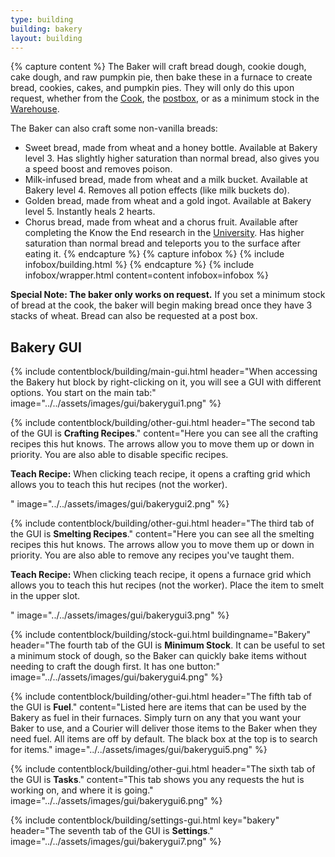 ```yaml
---
type: building
building: bakery
layout: building
---
```

{% capture content %}
The Baker will craft bread dough, cookie dough, cake dough, and raw pumpkin pie, then bake these in a furnace to create bread, cookies, cakes, and pumpkin pies. They will only do this upon request, whether from the [Cook](../../source/workers/cook), the [postbox](../../source/items/postbox), or as a minimum stock in the [Warehouse](../../source/buildings/warehouse).

The Baker can also craft some non-vanilla breads:

- Sweet bread, made from wheat and a honey bottle. Available at Bakery level 3. Has slightly higher saturation than normal bread, also gives you a speed boost and removes poison.
- Milk-infused bread, made from wheat and a milk bucket. Available at Bakery level 4. Removes all potion effects (like milk buckets do).
- Golden bread, made from wheat and a gold ingot. Available at Bakery level 5. Instantly heals 2 hearts.
- Chorus bread, made from wheat and a chorus fruit. Available after completing the Know the End research in the [University](../../source/buildings/university). Has higher saturation than normal bread and teleports you to the surface after eating it.
{% endcapture %}
{% capture infobox %}
{% include infobox/building.html %}
{% endcapture %}
{% include infobox/wrapper.html content=content infobox=infobox %}

**Special Note: The baker only works on request.** If you set a minimum stock of bread at the cook, the baker will begin making bread once they have 3 stacks of wheat. Bread can also be requested at a post box.

## Bakery GUI

{% include contentblock/building/main-gui.html header="When accessing the Bakery hut block by right-clicking on it, you will see a GUI with different options. You start on the main tab:" image="../../assets/images/gui/bakerygui1.png" %}

{% include contentblock/building/other-gui.html header="The second tab of the GUI is <strong>Crafting Recipes</strong>." content="Here you can see all the crafting recipes this hut knows.  The arrows allow you to move them up or down in priority.  You are also able to disable specific recipes.<p><strong> Teach Recipe:</strong> When clicking teach recipe, it opens a crafting grid which allows you to teach this hut recipes (not the worker).</p>" image="../../assets/images/gui/bakerygui2.png" %}

{% include contentblock/building/other-gui.html header="The third tab of the GUI is <strong>Smelting Recipes</strong>." content="Here you can see all the smelting recipes this hut knows.  The arrows allow you to move them up or down in priority.  You are also able to remove any recipes you've taught them.<p><strong> Teach Recipe:</strong> When clicking teach recipe, it opens a furnace grid which allows you to teach this hut recipes (not the worker).  Place the item to smelt in the upper slot.</p>" image="../../assets/images/gui/bakerygui3.png" %}

{% include contentblock/building/stock-gui.html buildingname="Bakery" header="The fourth tab of the GUI is <strong>Minimum Stock</strong>. It can be useful to set a minimum stock of dough, so the Baker can quickly bake items without needing to craft the dough first. It has one button:" image="../../assets/images/gui/bakerygui4.png" %}

{% include contentblock/building/other-gui.html header="The fifth tab of the GUI is <strong>Fuel</strong>." content="Listed here are items that can be used by the Bakery as fuel in their furnaces. Simply turn on any that you want your Baker to use, and a Courier will deliver those items to the Baker when they need fuel.  All items are off by default.  The black box at the top is to search for items." image="../../assets/images/gui/bakerygui5.png" %}

{% include contentblock/building/other-gui.html header="The sixth tab of the GUI is <strong>Tasks</strong>." content="This tab shows you any requests the hut is working on, and where it is going." image="../../assets/images/gui/bakerygui6.png" %}

{% include contentblock/building/settings-gui.html key="bakery" header="The seventh tab of the GUI is <strong>Settings</strong>." image="../../assets/images/gui/bakerygui7.png" %}

